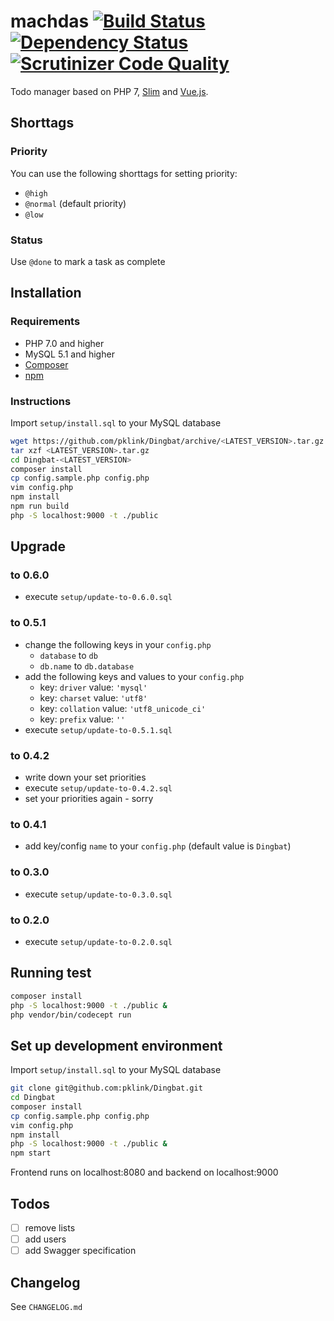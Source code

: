 # machdas [![Build Status](https://travis-ci.org/pklink/Dingbat.png?branch=master)](https://travis-ci.org/pklink/Dingbat) [![Dependency Status](https://www.versioneye.com/user/projects/5281e27e632bacc772000027/badge.png)](https://www.versioneye.com/user/projects/5281e27e632bacc772000027) [![Scrutinizer Code Quality](https://scrutinizer-ci.com/g/pklink/Dingbat/badges/quality-score.png?b=master)](https://scrutinizer-ci.com/g/pklink/Dingbat/?branch=master)

Todo manager based on PHP 7, [Slim](http://www.slimframework.com/) and [Vue.js](http://vuejs.org/).

## Shorttags

### Priority

You can use the following shorttags for setting priority:

* `@high`
* `@normal` (default priority)
* `@low`

### Status

Use `@done` to mark a task as complete


## Installation

### Requirements

* PHP 7.0 and higher
* MySQL 5.1 and higher
* [Composer](http://getcomposer.org/)
* [npm](https://www.npmjs.com/)

### Instructions

Import `setup/install.sql` to your MySQL database

```sh
wget https://github.com/pklink/Dingbat/archive/<LATEST_VERSION>.tar.gz
tar xzf <LATEST_VERSION>.tar.gz
cd Dingbat-<LATEST_VERSION>
composer install
cp config.sample.php config.php
vim config.php
npm install
npm run build
php -S localhost:9000 -t ./public
```

## Upgrade

### to 0.6.0

* execute `setup/update-to-0.6.0.sql`

### to 0.5.1

* change the following keys in your `config.php`
    * `database` to `db`
    * `db.name` to `db.database`
* add the following keys and values to your `config.php`
    * key: `driver` value: `'mysql'`
    * key: `charset` value: `'utf8'`
    * key: `collation` value: `'utf8_unicode_ci'`
    * key: `prefix` value: `''`
* execute `setup/update-to-0.5.1.sql`

### to 0.4.2

* write down your set priorities
* execute `setup/update-to-0.4.2.sql`
* set your priorities again - sorry

### to 0.4.1

* add key/config `name` to your `config.php` (default value is `Dingbat`)

### to 0.3.0

* execute `setup/update-to-0.3.0.sql`

### to 0.2.0

* execute `setup/update-to-0.2.0.sql`

## Running test

```sh
composer install
php -S localhost:9000 -t ./public &
php vendor/bin/codecept run
```

## Set up development environment

Import `setup/install.sql` to your MySQL database

```sh
git clone git@github.com:pklink/Dingbat.git
cd Dingbat
composer install
cp config.sample.php config.php
vim config.php
npm install
php -S localhost:9000 -t ./public &
npm start
```

Frontend runs on localhost:8080 and backend on localhost:9000

## Todos

- [ ] remove lists
- [ ] add users
- [ ] add Swagger specification

## Changelog

See `CHANGELOG.md`

